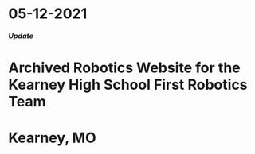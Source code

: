 # 05-12-2021
***Update***
# Archived Robotics Website for the Kearney High School First Robotics Team
# Kearney, MO

